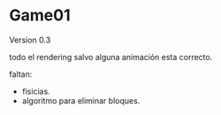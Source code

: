 Game01
======

Version 0.3 

todo el rendering salvo alguna animación esta correcto. 


faltan: 

* fisicias. 
* algoritmo para eliminar bloques. 
